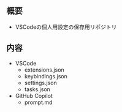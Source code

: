 ## 概要

- VSCodeの個人用設定の保存用リポジトリ

## 内容

- VSCode
  - extensions.json
  - keybindings.json
  - settings.json
  - tasks.json
- GitHub Copilot
  - prompt.md
